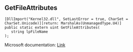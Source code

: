 ## GetFileAttributes

```
[DllImport("Kernel32.dll", SetLastError = true, CharSet = CharSet.Unicode)][return: MarshalAs(UnmanagedType.U4)]
public static extern uint GetFileAttributes(
   string lpFileName
);
```

Microsoft documentation: [Link](https://docs.microsoft.com/en-us/windows/win32/api/fileapi/nf-fileapi-getfileattributesw)
